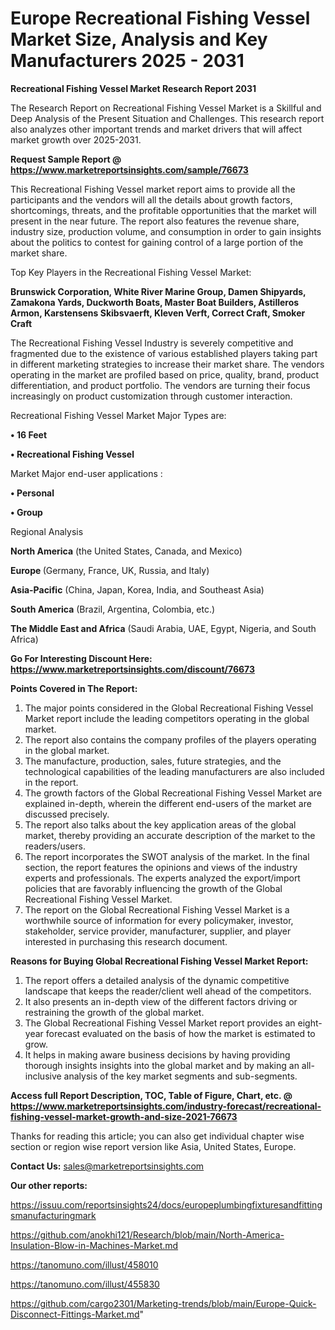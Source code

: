 # Europe Recreational Fishing Vessel Market Size, Analysis and Key Manufacturers 2025 - 2031

<strong>Recreational Fishing Vessel Market Research Report 2031</strong>

The Research Report on Recreational Fishing Vessel Market is a Skillful and Deep Analysis of the Present Situation and Challenges. This research report also analyzes other important trends and market drivers that will affect market growth over 2025-2031.

<strong>Request Sample Report @ <a href=https://www.marketreportsinsights.com/sample/76673>https://www.marketreportsinsights.com/sample/76673</a></strong>

This Recreational Fishing Vessel market report aims to provide all the participants and the vendors will all the details about growth factors, shortcomings, threats, and the profitable opportunities that the market will present in the near future. The report also features the revenue share, industry size, production volume, and consumption in order to gain insights about the politics to contest for gaining control of a large portion of the market share.

Top Key Players in the Recreational Fishing Vessel Market:

<strong>Brunswick Corporation, White River Marine Group, Damen Shipyards, Zamakona Yards, Duckworth Boats, Master Boat Builders, Astilleros Armon, Karstensens Skibsvaerft, Kleven Verft, Correct Craft, Smoker Craft</strong>

The Recreational Fishing Vessel Industry is severely competitive and fragmented due to the existence of various established players taking part in different marketing strategies to increase their market share. The vendors operating in the market are profiled based on price, quality, brand, product differentiation, and product portfolio. The vendors are turning their focus increasingly on product customization through customer interaction.

Recreational Fishing Vessel Market Major Types are:

<strong>• 16 Feet

• Recreational Fishing Vessel</strong>

Market Major end-user applications :

<strong>• Personal

• Group</strong>

Regional Analysis

</u><strong><b>North America</b></strong> (the United States, Canada, and Mexico)

<strong><b>Europe </b></strong>(Germany, France, UK, Russia, and Italy)

<strong><b>Asia-Pacific</b></strong> (China, Japan, Korea, India, and Southeast Asia)

<strong><b>South America</b></strong> (Brazil, Argentina, Colombia, etc.)

<strong><b>The Middle East and Africa</b></strong> (Saudi Arabia, UAE, Egypt, Nigeria, and South Africa)

<strong>Go For Interesting Discount Here: <a href=https://www.marketreportsinsights.com/discount/76673>https://www.marketreportsinsights.com/discount/76673</a></strong>

<strong>Points Covered in The Report:</strong>
<ol>
  <li>The major points considered in the Global Recreational Fishing Vessel Market report include the leading competitors operating in the global market.</li>
  <li>The report also contains the company profiles of the players operating in the global market.</li>
  <li>The manufacture, production, sales, future strategies, and the technological capabilities of the leading manufacturers are also included in the report.</li>
  <li>The growth factors of the Global Recreational Fishing Vessel Market are explained in-depth, wherein the different end-users of the market are discussed precisely.</li>
  <li>The report also talks about the key application areas of the global market, thereby providing an accurate description of the market to the readers/users.</li>
  <li>The report incorporates the SWOT analysis of the market. In the final section, the report features the opinions and views of the industry experts and professionals. The experts analyzed the export/import policies that are favorably influencing the growth of the Global Recreational Fishing Vessel Market.</li>
  <li>The report on the Global Recreational Fishing Vessel Market is a worthwhile source of information for every policymaker, investor, stakeholder, service provider, manufacturer, supplier, and player interested in purchasing this research document.</li>
</ol>
<strong>Reasons for Buying Global Recreational Fishing Vessel Market Report:</strong>

<ol>
  <li>The report offers a detailed analysis of the dynamic competitive landscape that keeps the reader/client well ahead of the competitors.</li>
  <li>It also presents an in-depth view of the different factors driving or restraining the growth of the global market.</li>
  <li>The Global Recreational Fishing Vessel Market report provides an eight-year forecast evaluated on the basis of how the market is estimated to grow.</li>
  <li>It helps in making aware business decisions by having providing thorough insights insights into the global market and by making an all-inclusive analysis of the key market segments and sub-segments.</li>
</ol>
<strong>Access full Report Description, TOC, Table of Figure, Chart, etc. @ <a href=https://www.marketreportsinsights.com/industry-forecast/recreational-fishing-vessel-market-growth-and-size-2021-76673>https://www.marketreportsinsights.com/industry-forecast/recreational-fishing-vessel-market-growth-and-size-2021-76673</a></strong>


Thanks for reading this article; you can also get individual chapter wise section or region wise report version like Asia, United States, Europe.

<strong>Contact Us:</strong>
sales@marketreportsinsights.com

<strong>Our other reports:</strong>

<a href=https://issuu.com/reportsinsights24/docs/europeplumbingfixturesandfittingsmanufacturingmark>https://issuu.com/reportsinsights24/docs/europeplumbingfixturesandfittingsmanufacturingmark</a>

<a href=https://github.com/anokhi121/Research/blob/main/North-America-Insulation-Blow-in-Machines-Market.md>https://github.com/anokhi121/Research/blob/main/North-America-Insulation-Blow-in-Machines-Market.md</a>

<a href=https://tanomuno.com/illust/458010>https://tanomuno.com/illust/458010</a>

<a href=https://tanomuno.com/illust/455830>https://tanomuno.com/illust/455830</a>

<a href=https://github.com/cargo2301/Marketing-trends/blob/main/Europe-Quick-Disconnect-Fittings-Market.md>https://github.com/cargo2301/Marketing-trends/blob/main/Europe-Quick-Disconnect-Fittings-Market.md</a>"
